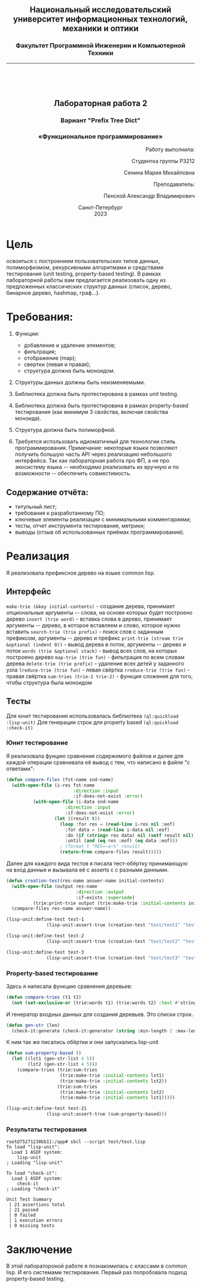 ## <center> Национальный исследовательский университет информационных технологий, механики и оптики </center> 
### <center> Факультет Программной Инженерии и Компьютерной Техники </center> 
----
 <br /> 
 <br />
 <br />

## <center> Лабораторная работа 2 </center>

### <center>Вариант "Prefix Tree Dict"</center>

### <center>«Функциональное программирование»</center>

<div style="text-align: right"> 

Работу выполнила:

Студентка группы P3212

Сенина Мария Михайловна

Преподаватель:

Пенской Александр Владимирович
</div>


<center>Санкт-Петербург</center>
<center>2023</center>

<div style="page-break-after: always; visibility: hidden">pagebreak</div>

# Цель
освоиться с построением пользовательских типов данных, полиморфизмом, рекурсивными алгоритмами и средствами тестирования (unit testing, property-based testing).
В рамках лабораторной работы вам предлагается реализовать одну из предложенных классических структур данных (список, дерево, бинарное дерево, hashmap, граф...).
# Требования:

1. Функции:

    * добавление и удаление элементов;
    * фильтрация;
    * отображение (map);
    * свертки (левая и правая);
    * структура должна быть моноидом.


2. Структуры данных должны быть неизменяемыми.
3. Библиотека должна быть протестирована в рамках unit testing.
4. Библиотека должна быть протестирована в рамках property-based тестирования (как минимум 3 свойства, включая свойства моноида).
5. Структура должна быть полиморфной.
6. Требуется использовать идиоматичный для технологии стиль программирования. Примечание: некоторые языки позволяют получить большую часть API через реализацию небольшого интерфейса. Так как лабораторная работа про ФП, а не про экосистему языка -- необходимо реализовать их вручную и по возможности -- обеспечить совместимость.

## Содержание отчёта:
* титульный лист;
* требования к разработанному ПО;
* ключевые элементы реализации с минимальными комментариями;
* тесты, отчет инструмента тестирования, метрики;
* выводы (отзыв об использованных приёмах программирования).

# Реализация 

Я реализовала префиксное дерево на языке common lisp. 

## Интерфейс

`make-trie (&key initial-contents)` - создание дерева, принимает опциональные аргументы -- слова, на основе которых будет построено дерево
`insert (trie word)` - вставка слова в дерево, принимает аргументы -- дерево, в которое вставляем и слово, которое нужно вставить 
`search-trie (trie prefix)` - поиск слов с заданным префиксом, аргументы -- дерево и префикс
`print-trie (stream trie &optional (indent 0))` - вывод дерева в поток, аргументы -- дерево и поток
`words (trie &optional stack)` - вывод всех слов, на которых построено дерево
`map-trie (trie fun)` - фильтрация по всем словам дерева
`delete-trie (trie prefix)` - удаление всех детей у заданного узла
`lreduce-trie (trie fun)` - левая свёртка
`rreduce-trie (trie fun)` - правая свёртка
`sum-tries (trie-1 trie-2)` - функция сложения для того, чтобы структура была моноидом

## Тесты
Для юнит тестирования использовалась библиотека `(ql:quickload :lisp-unit)`
Для генерации строк для property based `(ql:quickload :check-it)`

### Юнит тестирование

Я реализовала фунцию сравнения содержимого файлов и далее для каждой операции сравнивала её вывод с тем, что написано в файле "с ответами":

```cl
(defun compare-files (fst-name snd-name)
  (with-open-file (i-res fst-name
                         :direction :input
                         :if-does-not-exist :error)
		  (with-open-file (i-data snd-name
					  :direction :input
					  :if-does-not-exist :error)
				  (let ((result t))
				    (loop :for res = (read-line i-res nil :eof)
					  :for data = (read-line i-data nil :eof)
					  :do (if (string= res data) nil (setf result nil))
					  :until (and (eq res :eof) (eq data :eof)))
					; (format t "RES=~a~%" result)
				    (return-from compare-files result)))))
```

Далее для каждого вида тестов я писала тест-обёртку принимающую на вход данные и вызывала её с asserts c с разными данными.

```cl
(defun creation-test(res-name answer-name initial-contents)
  (with-open-file (output res-name
                          :direction :output
                          :if-exists :supersede)
		  (trie:print-trie output (trie:make-trie :initial-contents initial-contents)))
  (compare-files res-name answer-name))
```

```cl
(lisp-unit:define-test test-1
		       (lisp-unit:assert-true (creation-test "test/test1" "test/test1-answers" '())))

(lisp-unit:define-test test-2
		       (lisp-unit:assert-true (creation-test "test/test2" "test/test2-answers" '("b" "a" "c"))))

(lisp-unit:define-test test-3
		       (lisp-unit:assert-true (creation-test "test/test3" "test/test3-answers" '("bac" "acd" "acdb"))))
```

### Property-based тестирование

Здесь я написала функцию сравнения деревьев:
```cl
(defun compare-tries (t1 t2)
  (not (set-exclusive-or (trie:words t1) (trie:words t2) :test #'string=)))
```
И генератор входных данных для создания деревьев. Это списки строк.

```cl
(defun gen-str (len)
  (check-it:generate (check-it:generator (string :min-length 2 :max-length len))))
```

К ним так же писались обёртки и они запускались lisp-unit

```cl
(defun sum-property-based ()
  (let ((lst1 (gen-str-list 4 5))
        (lst2 (gen-str-list 4 5)))
    (compare-tries (trie:sum-tries
                    (trie:make-trie :initial-contents lst1)
                    (trie:make-trie :initial-contents lst2))
                   (trie:sum-tries
                    (trie:make-trie :initial-contents lst2)
                    (trie:make-trie :initial-contents lst1)))))
```

```cl
(lisp-unit:define-test test-21
		       (lisp-unit:assert-true (sum-property-based)))
```

### Результаты тестирования

```
root@75271230bb11:/app# sbcl --script test/test.lisp
To load "lisp-unit":
  Load 1 ASDF system:
    lisp-unit
; Loading "lisp-unit"

To load "check-it":
  Load 1 ASDF system:
    check-it
; Loading "check-it"

Unit Test Summary
 | 21 assertions total
 | 21 passed
 | 0 failed
 | 1 execution errors
 | 0 missing tests
```

# Заключение

В этой лаборатороной работе я познакомилась c классами в common lisp. И его системами тестирования.
Первый раз попробовала подход property-based testing.
